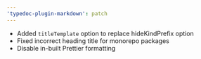 ```yaml
---
'typedoc-plugin-markdown': patch
---
```


- Added `titleTemplate` option to replace hideKindPrefix option
- Fixed incorrect heading title for monorepo packages
- Disable in-built Prettier formatting

